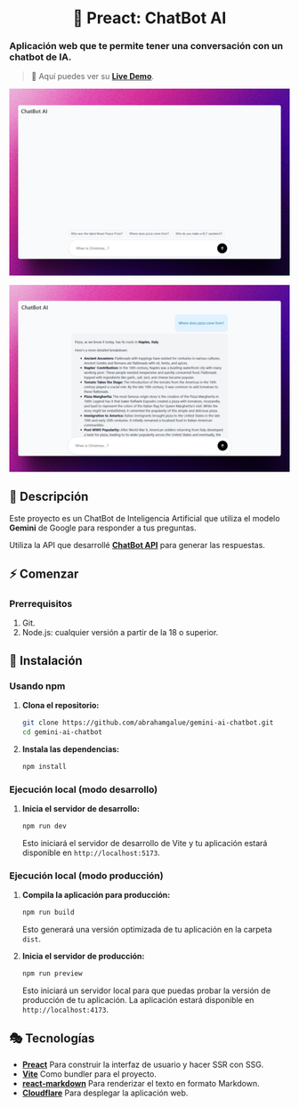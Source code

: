 <div align='center'>

# 🤖 Preact: ChatBot AI

</div>

### Aplicación web que te permite tener una conversación con un chatbot de IA.

> 🧩 Aquí puedes ver su [**Live Demo**](https://gemini-ai-chatbot-abrahamgalue.pages.dev/).

![vista-previa](./public/preview/01-page-preview.jpg)

![vista-previa](./public/preview/02-page-preview.jpg)

## 🚀 Descripción

Este proyecto es un ChatBot de Inteligencia Artificial que utiliza el modelo **Gemini** de Google para responder a tus preguntas.

Utiliza la API que desarrollé [**ChatBot API**](https://chatbot-api-abrahamgalue.vercel.app/) para generar las respuestas.

## ⚡ Comenzar

### Prerrequisitos

1. Git.
2. Node.js: cualquier versión a partir de la 18 o superior.

## 🔧 Instalación

### Usando npm

1. **Clona el repositorio:**

   ```bash
   git clone https://github.com/abrahamgalue/gemini-ai-chatbot.git
   cd gemini-ai-chatbot
   ```

2. **Instala las dependencias:**

   ```bash
   npm install
   ```

### Ejecución local (modo desarrollo)

1. **Inicia el servidor de desarrollo:**

   ```bash
   npm run dev
   ```

   Esto iniciará el servidor de desarrollo de Vite y tu aplicación estará disponible en `http://localhost:5173`.

### Ejecución local (modo producción)

1. **Compila la aplicación para producción:**

   ```bash
   npm run build
   ```

   Esto generará una versión optimizada de tu aplicación en la carpeta `dist`.

2. **Inicia el servidor de producción:**

   ```bash
   npm run preview
   ```

   Esto iniciará un servidor local para que puedas probar la versión de producción de tu aplicación. La aplicación estará disponible en `http://localhost:4173`.

## 🎭 Tecnologías

- [**Preact**](https://preactjs.com/) Para construir la interfaz de usuario y hacer SSR con SSG.
- [**Vite**](https://vite.dev/) Como bundler para el proyecto.
- [**react-markdown**](https://www.npmjs.com/package/react-markdown) Para renderizar el texto en formato Markdown.
- [**Cloudflare**](https://www.cloudflare.com/) Para desplegar la aplicación web.
